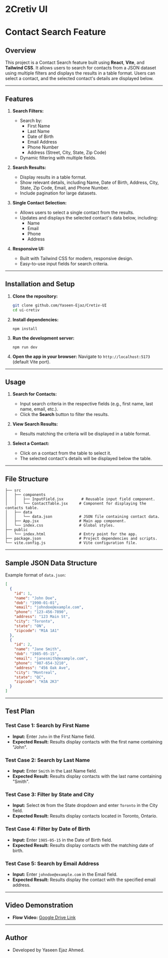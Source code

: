 # 2Cretiv UI

# Contact Search Feature

## Overview
This project is a Contact Search feature built using **React**, **Vite**, and **Tailwind CSS**. It allows users to search for contacts from a JSON dataset using multiple filters and displays the results in a table format. Users can select a contact, and the selected contact's details are displayed below.

---

## Features

1. **Search Filters:**
   - Search by:
     - First Name
     - Last Name
     - Date of Birth
     - Email Address
     - Phone Number
     - Address (Street, City, State, Zip Code)
   - Dynamic filtering with multiple fields.

2. **Search Results:**
   - Display results in a table format.
   - Show relevant details, including Name, Date of Birth, Address, City, State, Zip Code, Email, and Phone Number.
   - Include pagination for large datasets.

3. **Single Contact Selection:**
   - Allows users to select a single contact from the results.
   - Updates and displays the selected contact's data below, including:
     - Name
     - Email
     - Phone
     - Address

4. **Responsive UI:**
   - Built with Tailwind CSS for modern, responsive design.
   - Easy-to-use input fields for search criteria.

---

## Installation and Setup

1. **Clone the repository:**
   ```bash
   git clone github.com/Yaseen-Ejaz/Cretiv-UI
   cd ui-cretiv
   ```

2. **Install dependencies:**
   ```
   npm install
   ```

3. **Run the development server:**
   ```
   npm run dev
   ```

4. **Open the app in your browser:**
   Navigate to `http://localhost:5173` (default Vite port).

---

## Usage

1. **Search for Contacts:**
   - Input search criteria in the respective fields (e.g., first name, last name, email, etc.).
   - Click the **Search** button to filter the results.

2. **View Search Results:**
   - Results matching the criteria will be displayed in a table format.

3. **Select a Contact:**
   - Click on a contact from the table to select it.
   - The selected contact's details will be displayed below the table.

---

## File Structure
```
├── src
│   ├── components
│   │   ├── InputField.jsx        # Reusable input field component.
│   │   └── ContactTable.jsx     # Component for displaying the contacts table.
│   ├── data
│   │   └── data.json            # JSON file containing contact data.
│   ├── App.jsx                  # Main app component.
│   └── index.css                # Global styles.
├── public
│   └── index.html               # Entry point for the app.
├── package.json                 # Project dependencies and scripts.
└── vite.config.js               # Vite configuration file.
```

---

## Sample JSON Data Structure

Example format of `data.json`:
```json
[
  {
    "id": 1,
    "name": "John Doe",
    "dob": "1990-01-01",
    "email": "johndoe@example.com",
    "phone": "123-456-7890",
    "address": "123 Main St",
    "city": "Toronto",
    "state": "ON",
    "zipcode": "M1A 1A1"
  },
  {
    "id": 2,
    "name": "Jane Smith",
    "dob": "1985-05-15",
    "email": "janesmith@example.com",
    "phone": "987-654-3210",
    "address": "456 Oak Ave",
    "city": "Montreal",
    "state": "QC",
    "zipcode": "H3A 2K3"
  }
]
```

---

## Test Plan

### Test Case 1: Search by First Name
- **Input:** Enter `John` in the First Name field.
- **Expected Result:** Results display contacts with the first name containing "John".

### Test Case 2: Search by Last Name
- **Input:** Enter `Smith` in the Last Name field.
- **Expected Result:** Results display contacts with the last name containing "Smith".

### Test Case 3: Filter by State and City
- **Input:** Select `ON` from the State dropdown and enter `Toronto` in the City field.
- **Expected Result:** Results display contacts located in Toronto, Ontario.

### Test Case 4: Filter by Date of Birth
- **Input:** Enter `1985-05-15` in the Date of Birth field.
- **Expected Result:** Results display contacts with the matching date of birth.

### Test Case 5: Search by Email Address
- **Input:** Enter `johndoe@example.com` in the Email field.
- **Expected Result:** Results display the contact with the specified email address.

---

## Video Demonstration
- **Flow Video:** [Google Drive Link](https://drive.google.com/file/d/1YfJCh5sNUprErEag-37vBbONnHVv-kOj/view?usp=sharing)
---

## Author
- Developed by Yaseen Ejaz Ahmed.
